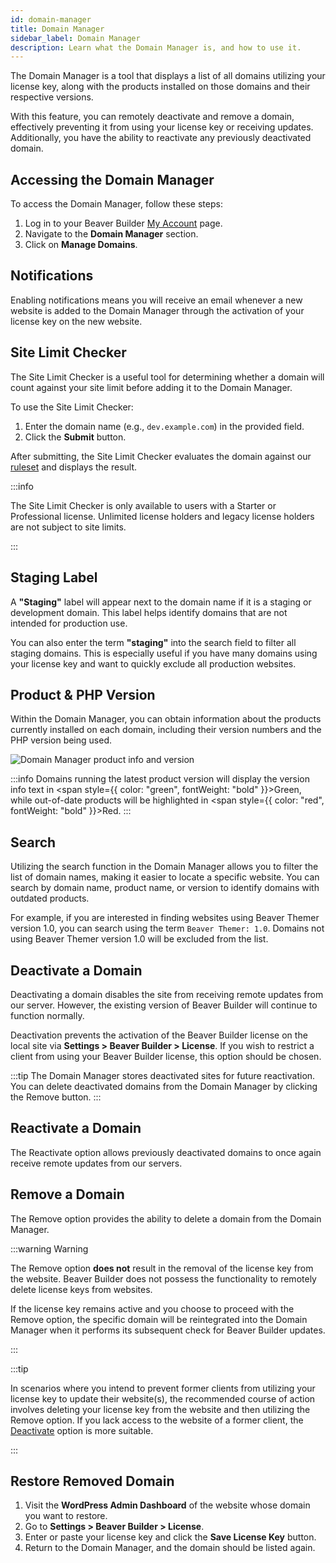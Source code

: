 ```yaml
---
id: domain-manager
title: Domain Manager
sidebar_label: Domain Manager
description: Learn what the Domain Manager is, and how to use it.
---
```


The Domain Manager is a tool that displays a list of all domains utilizing your license key, along with the products installed on those domains and their respective versions.

With this feature, you can remotely deactivate and remove a domain, effectively preventing it from using your license key or receiving updates. Additionally, you have the ability to reactivate any previously deactivated domain.

## Accessing the Domain Manager

To access the Domain Manager, follow these steps:

1. Log in to your Beaver Builder [My Account](https://www.wpbeaverbuilder.com/my-account/) page.
2. Navigate to the **Domain Manager** section.
3. Click on **Manage Domains**.

## Notifications

Enabling notifications means you will receive an email whenever a new website is added to the Domain Manager through the activation of your license key on the new website.

## Site Limit Checker

The Site Limit Checker is a useful tool for determining whether a domain will count against your site limit before adding it to the Domain Manager.

To use the Site Limit Checker:

1. Enter the domain name (e.g., `dev.example.com`) in the provided field.
2. Click the **Submit** button.

After submitting, the Site Limit Checker evaluates the domain against our [ruleset](license/activations.md) and displays the result.

:::info

The Site Limit Checker is only available to users with a Starter or Professional license. Unlimited license holders and legacy license holders are not subject to site limits.

:::

## Staging Label

A **"Staging"** label will appear next to the domain name if it is a staging or development domain. This label helps identify domains that are not intended for production use.

You can also enter the term **"staging"** into the search field to filter all staging domains. This is especially useful if you have many domains using your license key and want to quickly exclude all production websites.

## Product & PHP Version

Within the Domain Manager, you can obtain information about the products currently installed on each domain, including their version numbers and the PHP version being used.

![Domain Manager product info and version](/img/beaver-builder/account--domain-manager--1.jpg)

:::info
Domains running the latest product version will display the version info text in <span style={{ color: "green", fontWeight: "bold" }}>Green</span>, while out-of-date products will be highlighted in <span style={{ color: "red", fontWeight: "bold" }}>Red</span>.
:::

## Search

Utilizing the search function in the Domain Manager allows you to filter the list of domain names, making it easier to locate a specific website. You can search by domain name, product name, or version to identify domains with outdated products.

For example, if you are interested in finding websites using Beaver Themer version 1.0, you can search using the term `Beaver Themer: 1.0`. Domains not using Beaver Themer version 1.0 will be excluded from the list.

## Deactivate a Domain

Deactivating a domain disables the site from receiving remote updates from our server. However, the existing version of Beaver Builder will continue to function normally.

Deactivation prevents the activation of the Beaver Builder license on the local site via **Settings > Beaver Builder > License**. If you wish to restrict a client from using your Beaver Builder license, this option should be chosen.

:::tip
The Domain Manager stores deactivated sites for future reactivation. You can delete deactivated domains from the Domain Manager by clicking the Remove button.
:::

## Reactivate a Domain

The Reactivate option allows previously deactivated domains to once again receive remote updates from our servers.

## Remove a Domain

The Remove option provides the ability to delete a domain from the Domain Manager.

:::warning Warning

The Remove option **does not** result in the removal of the license key from the website. Beaver Builder does not possess the functionality to remotely delete license keys from websites.

If the license key remains active and you choose to proceed with the Remove option, the specific domain will be reintegrated into the Domain Manager when it performs its subsequent check for Beaver Builder updates.

:::

:::tip

In scenarios where you intend to prevent former clients from utilizing your license key to update their website(s), the recommended course of action involves deleting your license key from the website and then utilizing the Remove option. If you lack access to the website of a former client, the [Deactivate](#deactivate-a-domain) option is more suitable.

:::

## Restore Removed Domain

1. Visit the **WordPress Admin Dashboard** of the website whose domain you want to restore.
2. Go to **Settings > Beaver Builder > License**.
3. Enter or paste your license key and click the **Save License Key** button.
4. Return to the Domain Manager, and the domain should be listed again.
